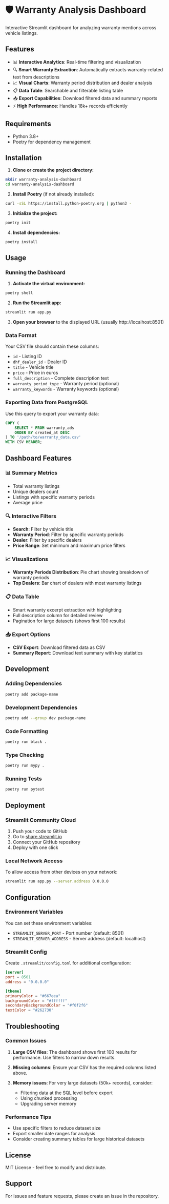 # 🛡️ Warranty Analysis Dashboard

Interactive Streamlit dashboard for analyzing warranty mentions across vehicle listings.

## Features

- 📊 **Interactive Analytics**: Real-time filtering and visualization
- 🔍 **Smart Warranty Extraction**: Automatically extracts warranty-related text from descriptions
- 📈 **Visual Charts**: Warranty period distribution and dealer analysis
- 📋 **Data Table**: Searchable and filterable listing table
- 📥 **Export Capabilities**: Download filtered data and summary reports
- ⚡ **High Performance**: Handles 18k+ records efficiently

## Requirements

- Python 3.8+
- Poetry for dependency management

## Installation

1. **Clone or create the project directory:**
```bash
mkdir warranty-analysis-dashboard
cd warranty-analysis-dashboard
```

2. **Install Poetry** (if not already installed):
```bash
curl -sSL https://install.python-poetry.org | python3 -
```

3. **Initialize the project:**
```bash
poetry init
```

4. **Install dependencies:**
```bash
poetry install
```

## Usage

### Running the Dashboard

1. **Activate the virtual environment:**
```bash
poetry shell
```

2. **Run the Streamlit app:**
```bash
streamlit run app.py
```

3. **Open your browser** to the displayed URL (usually http://localhost:8501)

### Data Format

Your CSV file should contain these columns:
- `id` - Listing ID
- `dhf_dealer_id` - Dealer ID  
- `title` - Vehicle title
- `price` - Price in euros
- `full_description` - Complete description text
- `warranty_period_type` - Warranty period (optional)
- `warranty_keywords` - Warranty keywords (optional)

### Exporting Data from PostgreSQL

Use this query to export your warranty data:

```sql
COPY (
    SELECT * FROM warranty_ads 
    ORDER BY created_at DESC
) TO '/path/to/warranty_data.csv' 
WITH CSV HEADER;
```

## Dashboard Features

### 📊 Summary Metrics
- Total warranty listings
- Unique dealers count
- Listings with specific warranty periods
- Average price

### 🔍 Interactive Filters
- **Search**: Filter by vehicle title
- **Warranty Period**: Filter by specific warranty periods
- **Dealer**: Filter by specific dealers
- **Price Range**: Set minimum and maximum price filters

### 📈 Visualizations
- **Warranty Periods Distribution**: Pie chart showing breakdown of warranty periods
- **Top Dealers**: Bar chart of dealers with most warranty listings

### 📋 Data Table
- Smart warranty excerpt extraction with highlighting
- Full description column for detailed review
- Pagination for large datasets (shows first 100 results)

### 📥 Export Options
- **CSV Export**: Download filtered data as CSV
- **Summary Report**: Download text summary with key statistics

## Development

### Adding Dependencies
```bash
poetry add package-name
```

### Development Dependencies
```bash
poetry add --group dev package-name
```

### Code Formatting
```bash
poetry run black .
```

### Type Checking
```bash
poetry run mypy .
```

### Running Tests
```bash
poetry run pytest
```

## Deployment

### Streamlit Community Cloud

1. Push your code to GitHub
2. Go to [share.streamlit.io](https://share.streamlit.io)
3. Connect your GitHub repository
4. Deploy with one click

### Local Network Access

To allow access from other devices on your network:
```bash
streamlit run app.py --server.address 0.0.0.0
```

## Configuration

### Environment Variables

You can set these environment variables:
- `STREAMLIT_SERVER_PORT` - Port number (default: 8501)
- `STREAMLIT_SERVER_ADDRESS` - Server address (default: localhost)

### Streamlit Config

Create `.streamlit/config.toml` for additional configuration:
```toml
[server]
port = 8501
address = "0.0.0.0"

[theme]
primaryColor = "#667eea"
backgroundColor = "#ffffff"
secondaryBackgroundColor = "#f0f2f6"
textColor = "#262730"
```

## Troubleshooting

### Common Issues

1. **Large CSV files**: The dashboard shows first 100 results for performance. Use filters to narrow down results.

2. **Missing columns**: Ensure your CSV has the required columns listed above.

3. **Memory issues**: For very large datasets (50k+ records), consider:
   - Filtering data at the SQL level before export
   - Using chunked processing
   - Upgrading server memory

### Performance Tips

- Use specific filters to reduce dataset size
- Export smaller date ranges for analysis
- Consider creating summary tables for large historical datasets

## License

MIT License - feel free to modify and distribute.

## Support

For issues and feature requests, please create an issue in the repository.
